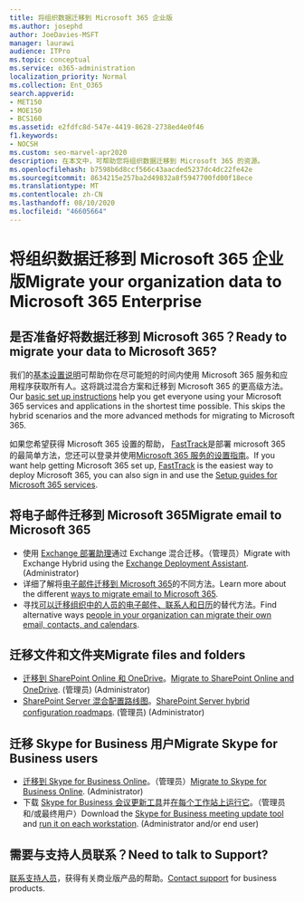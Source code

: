 ```yaml
---
title: 将组织数据迁移到 Microsoft 365 企业版
ms.author: josephd
author: JoeDavies-MSFT
manager: laurawi
audience: ITPro
ms.topic: conceptual
ms.service: o365-administration
localization_priority: Normal
ms.collection: Ent_O365
search.appverid:
- MET150
- MOE150
- BCS160
ms.assetid: e2fdfc8d-547e-4419-8628-2738ed4e0f46
f1.keywords:
- NOCSH
ms.custom: seo-marvel-apr2020
description: 在本文中，可帮助您将组织数据迁移到 Microsoft 365 的资源。
ms.openlocfilehash: b7598b6d8ccf566c43aacded5237dc4dc22fe42e
ms.sourcegitcommit: 8634215e257ba2d49832a8f5947700fd00f18ece
ms.translationtype: MT
ms.contentlocale: zh-CN
ms.lasthandoff: 08/10/2020
ms.locfileid: "46605664"
---
```

# <a name="migrate-your-organization-data-to-microsoft-365-enterprise"></a><span data-ttu-id="3ae7a-103">将组织数据迁移到 Microsoft 365 企业版</span><span class="sxs-lookup"><span data-stu-id="3ae7a-103">Migrate your organization data to Microsoft 365 Enterprise</span></span>

## <a name="ready-to-migrate-your-data-to-microsoft-365"></a><span data-ttu-id="3ae7a-104">是否准备好将数据迁移到 Microsoft 365？</span><span class="sxs-lookup"><span data-stu-id="3ae7a-104">Ready to migrate your data to Microsoft 365?</span></span>

<span data-ttu-id="3ae7a-p101">我们的[基本设置说明](https://support.office.com/article/Set-up-Office-365-for-business-6a3a29a0-e616-4713-99d1-15eda62d04fa)可帮助你在尽可能短的时间内使用 Microsoft 365 服务和应用程序获取所有人。这将跳过混合方案和迁移到 Microsoft 365 的更高级方法。</span><span class="sxs-lookup"><span data-stu-id="3ae7a-p101">Our [basic set up instructions](https://support.office.com/article/Set-up-Office-365-for-business-6a3a29a0-e616-4713-99d1-15eda62d04fa) help you get everyone using your Microsoft 365 services and applications in the shortest time possible. This skips the hybrid scenarios and the more advanced methods for migrating to Microsoft 365.</span></span> 
  
<span data-ttu-id="3ae7a-107">如果您希望获得 Microsoft 365 设置的帮助， [FastTrack](https://fasttrack.microsoft.com/office)是部署 microsoft 365 的最简单方法，您还可以登录并使用[Microsoft 365 服务的设置指南](setup-guides-for-office-365.md)。</span><span class="sxs-lookup"><span data-stu-id="3ae7a-107">If you want help getting Microsoft 365 set up, [FastTrack](https://fasttrack.microsoft.com/office) is the easiest way to deploy Microsoft 365, you can also sign in and use the [Setup guides for Microsoft 365 services](setup-guides-for-office-365.md).</span></span>

## <a name="migrate-email-to-microsoft-365"></a><span data-ttu-id="3ae7a-108">将电子邮件迁移到 Microsoft 365</span><span class="sxs-lookup"><span data-stu-id="3ae7a-108">Migrate email to Microsoft 365</span></span>
- <span data-ttu-id="3ae7a-p102">使用 [Exchange 部署助理](https://technet.microsoft.com/exdeploy2013)通过 Exchange 混合迁移。（管理员）</span><span class="sxs-lookup"><span data-stu-id="3ae7a-p102">Migrate with Exchange Hybrid using the [Exchange Deployment Assistant](https://technet.microsoft.com/exdeploy2013). (Administrator)</span></span>
- <span data-ttu-id="3ae7a-111">详细了解将[电子邮件迁移到 Microsoft 365](https://support.office.com/article/Ways-to-migrate-multiple-email-accounts-to-Office-365-0a4913fe-60fb-498f-9155-a86516418842)的不同方法。</span><span class="sxs-lookup"><span data-stu-id="3ae7a-111">Learn more about the different [ways to migrate email to Microsoft 365](https://support.office.com/article/Ways-to-migrate-multiple-email-accounts-to-Office-365-0a4913fe-60fb-498f-9155-a86516418842).</span></span>
- <span data-ttu-id="3ae7a-112">寻找[可以迁移组织中的人员的电子邮件、联系人和日历](https://support.office.com/article/Migrate-email-and-contacts-to-Office-365-for-business-a3e3bddb-582e-4133-8670-e61b9f58627e)的替代方法。</span><span class="sxs-lookup"><span data-stu-id="3ae7a-112">Find alternative ways [people in your organization can migrate their own email, contacts, and calendars](https://support.office.com/article/Migrate-email-and-contacts-to-Office-365-for-business-a3e3bddb-582e-4133-8670-e61b9f58627e).</span></span>

## <a name="migrate-files-and-folders"></a><span data-ttu-id="3ae7a-113">迁移文件和文件夹</span><span class="sxs-lookup"><span data-stu-id="3ae7a-113">Migrate files and folders</span></span>
- <span data-ttu-id="3ae7a-114">[迁移到 SharePoint Online 和 OneDrive](https://docs.microsoft.com/sharepointmigration/migrate-to-sharepoint-online)。</span><span class="sxs-lookup"><span data-stu-id="3ae7a-114">[Migrate to SharePoint Online and OneDrive](https://docs.microsoft.com/sharepointmigration/migrate-to-sharepoint-online).</span></span> <span data-ttu-id="3ae7a-115"> (管理员) </span><span class="sxs-lookup"><span data-stu-id="3ae7a-115">(Administrator)</span></span>
- <span data-ttu-id="3ae7a-116">[SharePoint Server 混合配置路线图](https://docs.microsoft.com/SharePoint/hybrid/configuration-roadmaps)。</span><span class="sxs-lookup"><span data-stu-id="3ae7a-116">[SharePoint Server hybrid configuration roadmaps](https://docs.microsoft.com/SharePoint/hybrid/configuration-roadmaps).</span></span> <span data-ttu-id="3ae7a-117"> (管理员) </span><span class="sxs-lookup"><span data-stu-id="3ae7a-117">(Administrator)</span></span>

## <a name="migrate-skype-for-business-users"></a><span data-ttu-id="3ae7a-118">迁移 Skype for Business 用户</span><span class="sxs-lookup"><span data-stu-id="3ae7a-118">Migrate Skype for Business users</span></span>
- <span data-ttu-id="3ae7a-p105">[迁移到 Skype for Business Online](https://technet.microsoft.com/library/jj204969.aspx)。（管理员）</span><span class="sxs-lookup"><span data-stu-id="3ae7a-p105">[Migrate to Skype for Business Online](https://technet.microsoft.com/library/jj204969.aspx). (Administrator)</span></span>
- <span data-ttu-id="3ae7a-p106">下载 [Skype for Business 会议更新工具](https://www.microsoft.com/download/details.aspx?id=51659)并[在每个工作站上运行它](https://support.office.com/article/Meeting-Update-Tool-for-Skype-for-Business-and-Lync-2b525fe6-ed0f-4331-b533-c31546fcf4d4)。（管理员和/或最终用户）</span><span class="sxs-lookup"><span data-stu-id="3ae7a-p106">Download the [Skype for Business meeting update tool](https://www.microsoft.com/download/details.aspx?id=51659) and [run it on each workstation](https://support.office.com/article/Meeting-Update-Tool-for-Skype-for-Business-and-Lync-2b525fe6-ed0f-4331-b533-c31546fcf4d4). (Administrator and/or end user)</span></span>
  
## <a name="need-to-talk-to-support"></a><span data-ttu-id="3ae7a-123">需要与支持人员联系？</span><span class="sxs-lookup"><span data-stu-id="3ae7a-123">Need to talk to Support?</span></span>
<span data-ttu-id="3ae7a-124">[联系支持人员](https://support.office.com/article/32a17ca7-6fa0-4870-8a8d-e25ba4ccfd4b)，获得有关商业版产品的帮助。</span><span class="sxs-lookup"><span data-stu-id="3ae7a-124">[Contact support](https://support.office.com/article/32a17ca7-6fa0-4870-8a8d-e25ba4ccfd4b) for business products.</span></span>
